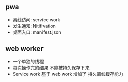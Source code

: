 ## pwa
  - 离线访问: service work
  - 发生通知: Nitifivation
  - 桌面入口: manifest.json

## web worker
  - 一个单独的线程
  - 每次操作完的结果 不能被持久保存下来
  - Service work 基于 web work 增加了 持久离线缓存能力